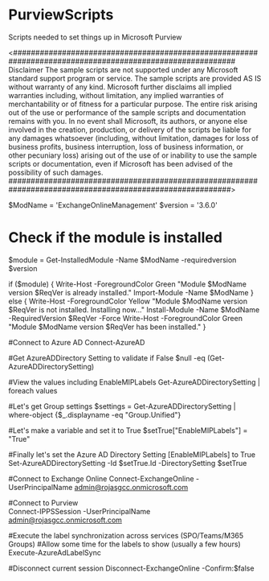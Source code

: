 # PurviewScripts
Scripts needed to set things up in Microsoft Purview


<##########################################################################################################
Disclaimer
The sample scripts are not supported under any Microsoft standard support program or service.
The sample scripts are provided AS IS without warranty of any kind. Microsoft further disclaims all
implied warranties including, without limitation, any implied warranties of merchantability or of fitness
for a particular purpose. The entire risk arising out of the use or performance of the sample scripts and
documentation remains with you. In no event shall Microsoft, its authors, or anyone else involved in the
creation, production, or delivery of the scripts be liable for any damages whatsoever (including, without
limitation, damages for loss of business profits, business interruption, loss of business information,
or other pecuniary loss) arising out of the use of or inability to use the sample scripts or documentation,
even if Microsoft has been advised of the  possibility of such damages.
##########################################################################################################>


$ModName = 'ExchangeOnlineManagement'
$version = '3.6.0'

# Check if the module is installed
$module = Get-InstalledModule -Name $ModName -requiredversion $version

if ($module) {
    Write-Host -ForegroundColor Green "Module $ModName version $ReqVer is already installed."
    Import-Module -Name $ModName
} else {
    Write-Host -ForegroundColor Yellow "Module $ModName version $ReqVer is not installed. Installing now..."
    Install-Module -Name $ModName -RequiredVersion $ReqVer -Force
    Write-Host -ForegroundColor Green "Module $ModName version $ReqVer has been installed."
}

#Connect to Azure AD
Connect-AzureAD

#Get AzureADDirectory Setting to validate if False
$null -eq (Get-AzureADDirectorySetting)

#View the values including EnableMIPLabels
Get-AzureADDirectorySetting | foreach values

#Let's get Group settings
$settings = Get-AzureADDirectorySetting | where-object {$_.displayname -eq "Group.Unified"}

#Let's make a variable and set it to True
$setTrue["EnableMIPLabels"] = "True"

#Finally let's set the Azure AD Directory Setting [EnableMIPLabels] to True
Set-AzureADDirectorySetting -Id $setTrue.Id -DirectorySetting $setTrue

#Connect to Exchange Online
Connect-ExchangeOnline -UserPrincipalName admin@rojasgcc.onmicrosoft.com

#Connect to Purview  
Connect-IPPSSession -UserPrincipalName admin@rojasgcc.onmicrosoft.com

#Execute the label synchronization across services (SPO/Teams/M365 Groups)
#Allow some time for the labels to show (usually a few hours)
Execute-AzureAdLabelSync

#Disconnect current session
Disconnect-ExchangeOnline -Confirm:$false
